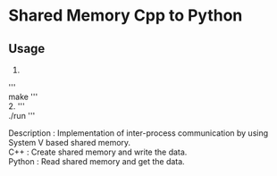 # Shared Memory Cpp to Python  

## Usage 
1. 
'''  
make 
'''  
2. 
'''  
./run 
''' 

Description : Implementation of inter-process communication by using System V based shared memory.  
C++ : Create shared memory and write the data.   
Python : Read shared memory and get the data. 
